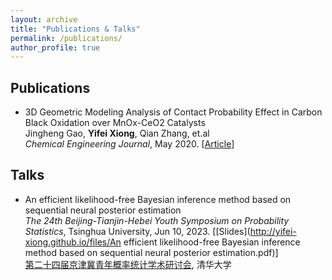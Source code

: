 ```yaml
---
layout: archive
title: "Publications & Talks"
permalink: /publications/
author_profile: true
---
```



## Publications

- 3D Geometric Modeling Analysis of Contact Probability Effect in Carbon Black Oxidation over MnOx-CeO2 Catalysts  
Jingheng Gao, **Yifei Xiong**, Qian Zhang, et.al  
*Chemical Engineering Journal*, May 2020. [[Article](https://doi.org/10.1016/j.cej.2020.125448)]

## Talks
- An efficient likelihood-free Bayesian inference method based on sequential neural posterior estimation  
*The 24th Beijing-Tianjin-Hebei Youth Symposium on Probability Statistics*, Tsinghua University, Jun 10, 2023. [[Slides](http://yifei-xiong.github.io/files/An efficient likelihood-free Bayesian inference method based on sequential neural posterior estimation.pdf)]  
[第二十四届京津冀青年概率统计学术研讨会](https://mp.weixin.qq.com/s/LPwgNA87waDtVY_j1_9McA), 清华大学  
